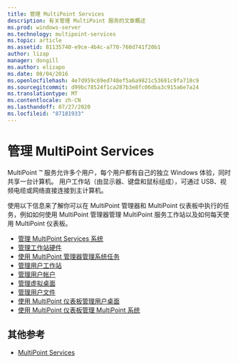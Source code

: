 ```yaml
---
title: 管理 MultiPoint Services
description: 有关管理 MultiPoint 服务的文章概述
ms.prod: windows-server
ms.technology: multipoint-services
ms.topic: article
ms.assetid: 81135740-e9ce-4b4c-a770-760d741f20b1
author: lizap
manager: dongill
ms.author: elizapo
ms.date: 08/04/2016
ms.openlocfilehash: 4e7d959c69ed748ef5a6a9821c53691c9fa718c9
ms.sourcegitcommit: d99bc78524f1ca287b3e8fc06dba3c915a6e7a24
ms.translationtype: MT
ms.contentlocale: zh-CN
ms.lasthandoff: 07/27/2020
ms.locfileid: "87181933"
---
```

# <a name="managing-multipoint-services"></a>管理 MultiPoint Services
MultiPoint &trade; 服务允许多个用户，每个用户都有自己的独立 Windows 体验，同时共享一台计算机。 用户工作站（由显示器、键盘和鼠标组成），可通过 USB、视频电缆或网络直接连接到主计算机。

使用以下信息来了解你可以在 MultiPoint 管理器和 MultiPoint 仪表板中执行的任务，例如如何使用 MultiPoint 管理器管理 MultiPoint 服务工作站以及如何每天使用 MultiPoint 仪表板。


-   [管理 MultiPoint Services 系统](Managing-Your-MultiPoint-Services-System.md)
-   [管理工作站硬件](Manage-Station-Hardware.md)
-   [使用 MultiPoint 管理器管理系统任务](Manage-System-Tasks-Using-MultiPoint-Manager.md)
-   [管理用户工作站](Manage-User-Stations.md)
-   [管理用户帐户](Manage-User-Accounts.md)
-   [管理虚拟桌面](Manage-Virtual-Desktops.md)
-   [管理用户文件](Manage-User-Files.md)
-   [使用 MultiPoint 仪表板管理用户桌面](Manage-User-Desktops-Using-MultiPoint-Dashboard.md)
-   [使用 MultiPoint 仪表板管理 MultiPoint 系统](Manage-MultiPoint-Systems-Using-MultiPoint-Dashboard.md)

## <a name="additional-references"></a>其他参考

- [MultiPoint Services](https://docs.microsoft.com/windows-server/remote/multipoint-services/introducing-multipoint-services)

